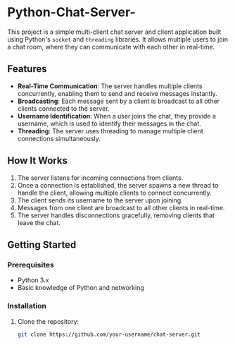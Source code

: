 # Python-Chat-Server-

This project is a simple multi-client chat server and client application built using Python's `socket` and `threading` libraries. It allows multiple users to join a chat room, where they can communicate with each other in real-time.

## Features

- **Real-Time Communication**: The server handles multiple clients concurrently, enabling them to send and receive messages instantly.
- **Broadcasting**: Each message sent by a client is broadcast to all other clients connected to the server.
- **Username Identification**: When a user joins the chat, they provide a username, which is used to identify their messages in the chat.
- **Threading**: The server uses threading to manage multiple client connections simultaneously.

## How It Works

1. The server listens for incoming connections from clients.
2. Once a connection is established, the server spawns a new thread to handle the client, allowing multiple clients to connect concurrently.
3. The client sends its username to the server upon joining.
4. Messages from one client are broadcast to all other clients in real-time.
5. The server handles disconnections gracefully, removing clients that leave the chat.

## Getting Started

### Prerequisites

- Python 3.x
- Basic knowledge of Python and networking

### Installation

1. Clone the repository:

   ```bash
   git clone https://github.com/your-username/chat-server.git
